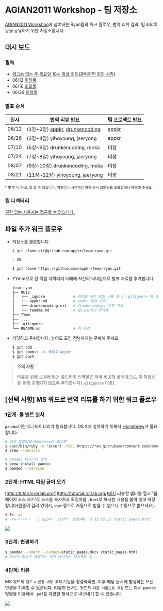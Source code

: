 # AGIAN2011 Workshop - 팀 저장소

[AGIAN2011 Workshop](http://rorlab.org/schedules/1)에 참여하는 Ryan팀의 워크 플로우, 번역 리뷰 결과, 팀 회의록 등을 공유하기 위한 저장소입니다.

## 대시 보드

### 필독

-   [워크숍 없는 주 목요일 10시 화상 회의(클릭하면 회의 시작)](https://meet.jit.si/appkr)
-   06/12 [회의록](0612/readme.md)
-   06/16 [회의록](0616/readme.md)
-   06/26 [회의록](0626/readme.md)

### 발표 순서

일시|번역 리뷰 발표|팀 프로젝트 발표
---|---|---
06/12|(1장~2장) [appkr](0612/appkr.md), [drunkencoding](0612/drunkencoding.md)|[appkr](0612/forum_planning.pdf)
06/26|(3장~4장) yihoyoung, jaeryong|appkr
07/10|(5장~6장) drunkencoding, moka|미정
07/24|(7장~8장) yihoyoung, jaeryong|미정
08/07|(9장~10장) drunkencoding, moka|미정
08/21|(11장~12장) yihoyoung, jaeryong|미정

<small>\* 몇 번 더 하고, 덜 할 수 있습니다. 역량이나 시간적인 여유 봐서 업무량을 조율할테니 이해해 주세요.</small>

### 팀 디렉터리

[권한 없는 사용자는 접근할 수 없습니다.](https://docs.google.com/spreadsheets/d/1Yp_ifpO9leaGFZwGMARUQWAp9hZow-R99jhj_cMX2as)

## 파일 추가 워크 플로우

-   저장소를 클론합니다.

    ```sh
    $ git clone git@github.com:appkr/team-ryan.git

    - OR -

    $ git clone https://github.com/appkr/team-ryan.git
    ```

-   YYmm으로 된 작업 디렉터리 아래에 자신의 닉네임으로 발표 자료를 추가합니다.

    ```sh
    team-ryan
    ├── 0612
    │   ├── _ignore             # 리뷰를 위한 로컬 사본 등 (`.gitignore`에 등록됨)
    │   ├── appkr.md            # appkr 리뷰 자료
    │   ├── drunkencoding.ext   # drunkencoding 리뷰 자료
    │   └── readme.md           # 온/오프라인 회의록
    ├── YYmm
    ├── ...
    ├── .gitignore
    └── README.md               # 이 파일
    ```

-   커밋하고 푸쉬합니다. 늦어도 모임 전날까지는 푸쉬해 주세요.

    ```sh
    $ git add .
    $ git commit -m '0612 appkr'
    $ git push
    ```

> **주의 사항**
>
> 리뷰를 위해 로컬에 받은 튜토리얼 번역본은 아직 비공개 상태이므로, 이 저장소를 통해 공개되지 않도록 주의합니다(`.gitignore` 이용).

## [선택 사항] MS 워드로 번역 리뷰를 하기 위한 워크 플로우

### 1단계: 툴 벨트 설치

`pandoc`이란 CLI 바이너리가 필요합니다. OS X에 설치하기 위해서 [Homebrew](http://brew.sh/)가 필요합니다.

```sh
# 로컬 컴퓨터에 Homebrew가 없다면
$ /usr/bin/ruby -e "$(curl -fsSL https://raw.githubusercontent.com/Homebrew/install/master/install)"
$ brew --version

# pandoc 바이너리 설치
$ brew install pandoc
$ pandoc --version
```

### 2단계: HTML 파일 긁어 오기

[http://tutorial.rorlab.org/](http://tutorial.rorlab.org/)에서 리뷰할 챕터를 열고 '웹 페이지 소스 보기'로 소스를 복사하고 확장자를 `.html`로 복사한 내용을 붙여 넣고 저장합니다(인증이 걸려 있어서, `wget`등으로 자동으로 받을 수 없으니 수동으로 받으세요).

```sh
$ ls -al
# -rw-r--r--   1 appkr  staff  186546  6 12 15:23 static_pages.html
```

![](images/1.png)

### 3단계: 변경하기

```sh
$ pandoc --smart --output=static_pages.docx static_pages.html
# 이미지 링크가 깨졌다는 에러 메시지는 무시해도 됨.
```

### 4단계: 리뷰

MS 워드의 `검토` > `변경 내용 추적` 기능을 활성화하면, 이후 해당 문서에 발생하는 모든 변경을 기록할 수 있습니다. 리뷰한 문서는 워드의 `다른 이름으로 저장` 또는 다시 `pandoc` 명령을 이용해서 `.pdf`등 다양한 형식으로 내보내기 할 수 있습니다.

![](images/2.png)
